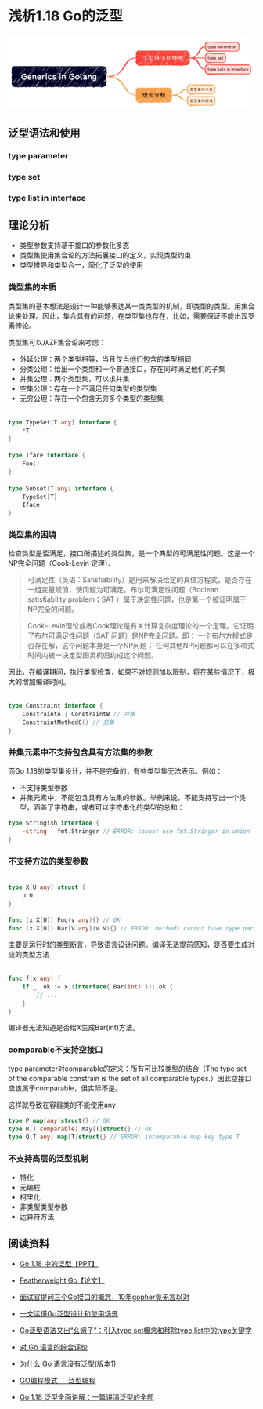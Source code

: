 # 浅析1.18 Go的泛型

![outline](./generics_outline.png)

## 泛型语法和使用

### type parameter

### type set

### type list in interface

## 理论分析

- 类型参数支持基于接口的参数化多态
- 类型集使用集合论的方法拓展接口的定义，实现类型约束
- 类型推导和类型合一，简化了泛型的使用

### 类型集的本质

类型集的基本想法是设计一种能够表达某一类类型的机制，即类型的类型。用集合论来处理。因此，集合具有的问题，在类型集也存在，比如，需要保证不能出现罗素悖论。

类型集可以从ZF集合论来考虑：

- 外延公理：两个类型相等，当且仅当他们包含的类型相同
- 分类公理：给出一个类型和一个普通接口，存在同时满足他们的子集
- 并集公理：两个类型集，可以求并集
- 空集公理：存在一个不满足任何类型的类型集
- 无穷公理：存在一个包含无穷多个类型的类型集

```go

type TypeSet[T any] interface {
	*T
}

type Iface interface {
	Foo()
}

type Subset[T any] interface {
	TypeSet[T]
	Iface
}

```

### 类型集的困境

检查类型是否满足，接口所描述的类型集，是一个典型的可满足性问题。这是一个NP完全问题（Cook-Levin 定理）。

> 可满足性（英语：Satisfiability）是用来解决给定的真值方程式，是否存在一组变量赋值，使问题为可满足。布尔可满足性问题（Boolean satisfiability problem；SAT ）属于决定性问题，也是第一个被证明属于NP完全的问题。

> Cook–Levin理论或者Cook理论是有关计算复杂度理论的一个定理。它证明了布尔可满足性问题（SAT 问题）是NP完全问题。即：
> 一个布尔方程式是否存在解，这个问题本身是一个NP问题；
> 任何其他NP问题都可以在多项式时间内被一决定型图灵机归约成这个问题。

因此，在编译期间，执行类型检查，如果不对规则加以限制，将在某些情况下，极大的增加编译时间。

```go

type Constraint interface {
	ConstraintA | ConstraintB // 并集
	ConstraintMethodC() // 交集
}

```

### 并集元素中不支持包含具有方法集的参数

而Go 1.18的类型集设计，并不是完备的，有些类型集无法表示。例如：

- 不支持类型参数
- 并集元素中，不能包含具有方法集的参数。举例来说，不能支持写出一个类型，涵盖了字符串，或者可以字符串化的类型的总和：

```go
type Stringish interface {
	~string | fmt.Stringer // ERROR: cannot use fmt.Stringer in union
}
```

### 不支持方法的类型参数

```go

type X[U any] struct {
	u U
}

func (x X[U]) Foo(v any){} // OK
func (x X[U]) Bar[V any](v V){} // ERROR: methods cannot have type parameters

```

主要是运行时的类型断言，导致语言设计问题。编译无法提前感知，是否要生成对应的类型方法

```go

func f(x any) {
	if _, ok := x.(interface{ Bar(int) }); ok {
		// ...
	}
}
```

编译器无法知道是否给X生成Bar(int)方法。

### comparable不支持空接口

type parameter对comparable的定义：所有可比较类型的结合（The type set of the comparable constrain is the set of all comparable types.）因此空接口应该属于comparable，但实际不是。

这样就导致在容器类的不能使用any


```go
type P map[any]struct{} // OK
type R[T comparable] may[T]struct{} // OK
type Q[T any] map[T]struct{} // ERROR: incomparable map key type T
```

### 不支持高层的泛型机制

- 特化
- 元编程
- 柯里化
- 非类型类型参数
- 运算符方法

## 阅读资料

- [Go 1.18 中的泛型【PPT】](https://changkun.de/research/talks/generics118.pdf)

- [Featherweight Go【论文】](https://arxiv.org/abs/2005.11710)

- [面试官提问三个Go接口的概念，10年gopher竟无言以对](https://blog.csdn.net/RA681t58CJxsgCkJ31/article/details/124957863)

- [一文读懂Go泛型设计和使用场景](https://jincheng9.github.io/post/go-generics-best-practice/)

- [Go泛型语法又出“幺蛾子”：引入type set概念和移除type list中的type关键字](https://tonybai.com/2021/04/07/go-generics-use-type-sets-to-remove-type-keyword/)

- [对 Go 语言的综合评价](https://www.yinwang.org/blog-cn/2014/04/18/golang)

- [为什么 Go 语言没有泛型(版本1)](https://draveness.me/whys-the-design-go-generics/)

- [GO编程模式 ： 泛型编程](https://coolshell.cn/articles/21615.html)

- [Go 1.18 泛型全面讲解：一篇讲清泛型的全部](https://segmentfault.com/a/1190000041634906)
